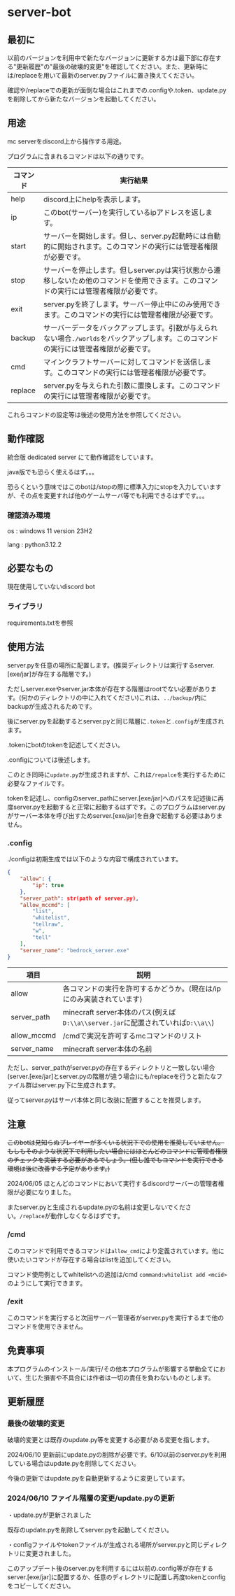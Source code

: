 # server-bot

## 最初に

以前のバージョンを利用中で新たなバージョンに更新する方は最下部に存在する"更新履歴"の"最後の破壊的変更"を確認してください。また、更新時には/replaceを用いて最新のserver.pyファイルに置き換えてください。

確認や/replaceでの更新が面倒な場合はこれまでの.configや.token、update.pyを削除してから新たなバージョンを起動してください。

## 用途

mc serverをdiscord上から操作する用途。

プログラムに含まれるコマンドは以下の通りです。

|コマンド|実行結果|
|----|----|
|help|discord上にhelpを表示します。 |
|ip|このbot(サーバー)を実行しているipアドレスを返します。|
|start|サーバーを開始します。但し、server.py起動時には自動的に開始されます。このコマンドの実行には管理者権限が必要です。|
|stop|サーバーを停止します。但しserver.pyは実行状態から遷移しないため他のコマンドを使用できます。このコマンドの実行には管理者権限が必要です。|
|exit|server.pyを終了します。サーバー停止中にのみ使用できます。このコマンドの実行には管理者権限が必要です。|
|backup|サーバーデータをバックアップします。引数が与えられない場合`./worlds`をバックアップします。このコマンドの実行には管理者権限が必要です。|
|cmd|マインクラフトサーバーに対してコマンドを送信します。このコマンドの実行には管理者権限が必要です。|
|replace|server.pyを与えられた引数に置換します。このコマンドの実行には管理者権限が必要です。|

これらコマンドの設定等は後述の使用方法を参照してください。

## 動作確認

統合版 dedicated server にて動作確認をしています。

java版でも恐らく使えるはず。。。

恐らくという意味ではこのbotは/stopの際に標準入力にstopを入力していますが、その点を変更すれば他のゲームサーバ等でも利用できるはずです。。。

### 確認済み環境

os : windows 11 version 23H2

lang : python3.12.2

## 必要なもの

現在使用していないdiscord bot

### ライブラリ

requirements.txtを参照

## 使用方法

server.pyを任意の場所に配置します。(推奨ディレクトリは実行するserver.[exe/jar]が存在する階層です。)

ただしserver.exeやserver.jar本体が存在する階層はrootでない必要があります。(何かのディレクトリの中に入れてください)これは、`../backup/`内にbackupが生成されるためです。

後にserver.pyを起動するとserver.pyと同じ階層に`.token`と`.config`が生成されます。

.tokenにbotのtokenを記述してください。

.configについては後述します。

このとき同時に`update.py`が生成されますが、これは`/repalce`を実行するために必要なファイルです。

tokenを記述し、configのserver_pathにserver.[exe/jar]へのパスを記述後に再度server.pyを起動すると正常に起動するはずです。このプログラムはserver.pyがサーバー本体を呼び出すためserver.[exe/jar]を自身で起動する必要はありません。

### .config

./configは初期生成では以下のような内容で構成されています。

```json
{
    "allow": {
        "ip": true
    },
    "server_path": str(path of server.py),
    "allow_mccmd": [
        "list",
        "whitelist",
        "tellraw",
        "w",
        "tell"
    ],
    "server_name": "bedrock_server.exe"
}
```

|項目|説明|
|---|---|
|allow|各コマンドの実行を許可するかどうか。(現在は/ipにのみ実装されています)|
|server_path|minecraft server本体のパス(例えば`D:\\a\\server.jar`に配置されていれば`D:\\a\\`)|
|allow_mccmd|/cmdで実況を許可するmcコマンドのリスト|
|server_name|minecraft server本体の名前|

ただし、server_pathがserver.pyの存在するディレクトリと一致しない場合(server.[exe/jar]とserver.pyの階層が違う場合)にも/replaceを行うと新たなファイル群はserver.py下に生成されます。

従ってserver.pyはサーバ本体と同じ改装に配置することを推奨します。

## 注意

~~このbotは見知らぬプレイヤーが多くいる状況下での使用を推奨していません。もしもそのような状況下で利用したい場合にはほとんどのコマンドに管理者権限のチェックを実装する必要があるでしょう。(但し誰でもコマンドを実行できる環境は後に改善する予定があります。)~~

2024/06/05 ほとんどのコマンドにおいて実行するdiscordサーバーの管理者権限が必要になりました。

またserver.pyと生成されるupdate.pyの名前は変更しないでください。`/replace`が動作しなくなるはずです。

### /cmd

このコマンドで利用できるコマンドは`allow_cmd`により定義されています。他に使いたいコマンドが存在する場合はlistを追加してください。

コマンド使用例としてwhitelistへの追加は/cmd `command:whitelist add <mcid>`のようにして実行できます。

### /exit

このコマンドを実行すると次回サーバー管理者がserver.pyを実行するまで他のコマンドを使用できません。

## 免責事項

本プログラムのインストール/実行/その他本プログラムが影響する挙動全てにおいて、生じた損害や不具合には作者は一切の責任を負わないものとします。

## 更新履歴

### 最後の破壊的変更

破壊的変更とは既存のupdate.py等を変更する必要がある変更を指します。

2024/06/10 更新前にupdate.pyの削除が必要です。6/10以前のserver.pyを利用している場合はupdate.pyを削除してください。

今後の更新ではupdate.pyを自動更新するように変更しています。

### 2024/06/10 ファイル階層の変更/update.pyの更新

・update.pyが更新されました

既存のupdate.pyを削除してserver.pyを起動してください。

・configファイルやtokenファイルが生成される場所がserver.pyと同じディレクトリに変更されました。

このアップデート後のserver.pyを利用するには以前の.config等が存在するserver.[exe/jar]に配置するか、任意のディレクトリに配置し再度tokenとconfigをコピーしてください。
